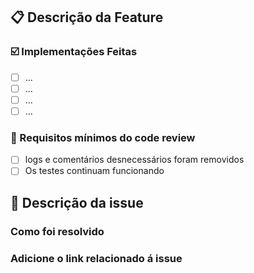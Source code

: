 ## :clipboard: Descrição da Feature

<!-- Uma descrição clara e concisa da nova feature. -->

### :ballot_box_with_check: Implementações Feitas

<!-- Descreva as novas implementações/ajustes feitos para essa feature -->

-   [ ] ...
-   [ ] ...
-   [ ] ...
-   [ ] ...

### :iphone: Requisitos mínimos do code review

<!-- Um checklist para lembrar dos requisitos mínimos visando a qualidade do codigo e do projeto caso aconteça algum motivo especial para não segui-los descreva abaixo -->

-   [ ] logs e comentários desnecessários foram removidos
-   [ ] Os testes continuam funcionando

<!-- CASO FOR UMA ISSUE -->

## :wrench: Descrição da issue

<!-- Uma descrição clara e concisa da issue resolvida -->

### Como foi resolvido

<!-- Detalhes da solução feita -->

### Adicione o link relacionado á issue
